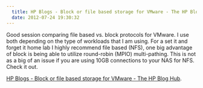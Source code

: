 ```yaml
---
  title: HP Blogs - Block or file based storage for VMware - The HP Blog Hub
  date: 2012-07-24 19:30:32
---
```


Good session comparing file based vs. block protocols for VMware. I use
both depending on the type of workloads that I am using. For a set it
and forget it home lab I highly recommend file based (NFS), one big
advantage of block is being able to utilize round-robin (MPIO)
multi-pathing. This is not as a big of an issue if you are using 10GB
connections to your NAS for NFS. Check it out.

[HP Blogs - Block or file based storage for VMware - The HP Blog Hub](http://h30507.www3.hp.com/t5/Around-the-Storage-Block-Blog/Block-or-file-based-storage-for-VMware/ba-p/118361).
